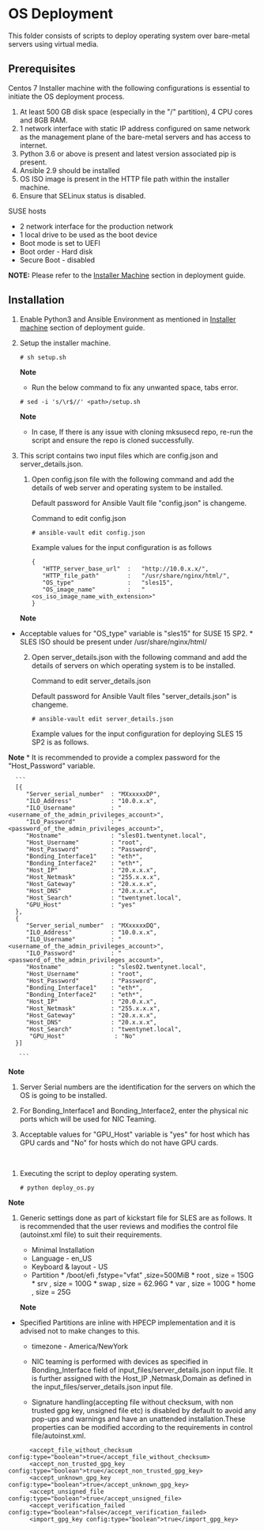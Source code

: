 # OS Deployment

This folder consists of scripts to deploy operating system over bare-metal servers using virtual media.

## Prerequisites 
 Centos 7 Installer machine with the following configurations is essential to initiate the OS deployment process.
   1. At least 500 GB disk space (especially in the "/" partition), 4 CPU cores and 8GB RAM.
   2. 1 network interface with static IP address configured on same network as the management plane of the bare-metal servers and has access to internet.
   3. Python 3.6 or above is present and latest version associated pip is present.
   4. Ansible 2.9 should be installed
   5. OS ISO image is present in the HTTP file path within the installer machine.
   6. Ensure that SELinux status is disabled.

   SUSE hosts
   * 2 network interface for the production network 
   * 1 local drive to be used as the boot device
   * Boot mode is set to UEFI
   * Boot order - Hard disk
   * Secure Boot - disabled 

**NOTE:** Please refer to the [Installer Machine](https://hewlettpackard.github.io/hpe-solutions-hpecp/5.3-DL/Solution-Deployment/Host-Configuration.html#installer-machine) section in deployment guide.

## Installation

1. Enable Python3 and Ansible Environment as mentioned in [Installer machine](https://hewlettpackard.github.io/hpe-solutions-hpecp/5.3-DL/Solution-Deployment/Host-Configuration.html#installer-machine) section of deployment guide.

2. Setup the installer machine.
   ```
   # sh setup.sh
   ```
	
   **Note**
      * Run the below command to fix any unwanted space, tabs error.

      ```
      # sed -i 's/\r$//' <path>/setup.sh 

      ```
   **Note**
     * In case, If there is any issue with cloning mksusecd repo, re-run the script and ensure the repo is cloned successfully.
		
   
3. This script contains two input files which are config.json and server_details.json.

   1. Open config.json file with the following command and add the details of web server and operating system to be installed.
      
      Default password for Ansible Vault file "config.json" is changeme.

      Command to edit config.json

      ```
      # ansible-vault edit config.json
      ```
      Example values for the input configuration is as follows
      ```
      {
         "HTTP_server_base_url"  :   "http://10.0.x.x/",
         "HTTP_file_path"        :   "/usr/share/nginx/html/",
         "OS_type"               :   "sles15",
         "OS_image_name"         :   "<os_iso_image_name_with_extension>"
      }
      ```
   **Note**
      
* Acceptable values for "OS_type" variable is  "sles15" for SUSE 15 SP2.
      * SLES ISO should be present under /usr/share/nginx/html/
   
   2. Open server_details.json with the following command and add the details of servers on which operating system is to be installed.

      Command to edit server_details.json

      Default password for Ansible Vault files "server_details.json" is changeme.
   
      ```
      # ansible-vault edit server_details.json
      ```
   
      Example values for the input configuration for deploying SLES 15 SP2 is as follows.
   
**Note** 
      * It is recommended to provide a complex password for the "Host_Password" variable.
   
      ```
      [{
         "Server_serial_number"  : "MXxxxxxDP",
         "ILO_Address"           : "10.0.x.x",
         "ILO_Username"          : "<username_of_the_admin_privileges_account>",
         "ILO_Password"          : "<password_of_the_admin_privileges_account>",
         "Hostname"              : "sles01.twentynet.local",
         "Host_Username"         : "root",
         "Host_Password"         : "Password",
         "Bonding_Interface1"    : "eth*",
         "Bonding_Interface2"    : "eth*",
         "Host_IP"               : "20.x.x.x",
         "Host_Netmask"          : "255.x.x.x",
         "Host_Gateway"          : "20.x.x.x",
         "Host_DNS"              : "20.x.x.x",
         "Host_Search"           : "twentynet.local",
         "GPU_Host"              : "yes"
      },
      {
         "Server_serial_number"  : "MXxxxxxDQ",
         "ILO_Address"           : "10.0.x.x",
         "ILO_Username"          : "<username_of_the_admin_privileges_account>",
         "ILO_Password"          : "<password_of_the_admin_privileges_account>",
         "Hostname"              : "sles02.twentynet.local",
         "Host_Username"         : "root",
         "Host_Password"         : "Password",
         "Bonding_Interface1"    : "eth*",
         "Bonding_Interface2"    : "eth*",
         "Host_IP"               : "20.0.x.x",
         "Host_Netmask"          : "255.x.x.x",
         "Host_Gateway"          : "20.x.x.x",
         "Host_DNS"              : "20.x.x.x",
         "Host_Search"           : "twentynet.local",
	      "GPU_Host"              : "No"
      }]
	 
	   ```
	

**Note**

   1. Server Serial numbers are the identification for the servers on which the OS is going to be installed.
   
   2. For Bonding_Interface1 and Bonding_Interface2, enter the physical nic ports which will be used for NIC Teaming.


   3. Acceptable values for "GPU_Host" variable is "yes" for host which has GPU cards and "No" for hosts which do not have GPU cards.

​     

1. Executing the script to deploy operating system.
   ```
   # python deploy_os.py
   ```

**Note**
1. Generic settings done as part of kickstart file for SLES are as follows. It is recommended that the user reviews and modifies the control file (autoinst.xml file) to suit their requirements.
   * Minimal Installation
   * Language - en_US
   * Keyboard & layout - US
   * Partition
          * /boot/efi ,fstype="vfat" ,size=500MiB
          * root , size = 150G
          * srv , size = 100G
          * swap , size = 62.96G
          * var , size = 100G
          * home , size = 25G
      
   
   **Note**
* Specified Partitions are inline with HPECP implementation and it is advised not to make changes to this.
   
   * timezone - America/NewYork
   
   * NIC teaming is performed with devices as specified in Bonding_Interface field of input_files/server_details.json input file. It is further assigned with the Host_IP ,Netmask,Domain as defined in the input_files/server_details.json input file.
	
	* Signature handling(accepting file without checksum, with non trusted gpg key, unsigned file etc) is disabled by default to avoid any pop-ups and warnings and have an unattended installation.These properties can be modified according to the requirements in control file/autoinst.xml.
		
```
      <accept_file_without_checksum config:type="boolean">true</accept_file_without_checksum>
      <accept_non_trusted_gpg_key config:type="boolean">true</accept_non_trusted_gpg_key>
      <accept_unknown_gpg_key config:type="boolean">true</accept_unknown_gpg_key>
      <accept_unsigned_file config:type="boolean">true</accept_unsigned_file>
      <accept_verification_failed config:type="boolean">false</accept_verification_failed>
      <import_gpg_key config:type="boolean">true</import_gpg_key>

```

